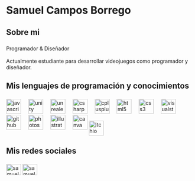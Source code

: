 <h1 align="left">Samuel Campos Borrego</h1>

###

<h2 align="left">Sobre mi</h2>

###

<p align="left">Programador & Diseñador<br><br>Actualmente estudiante para desarrollar videojuegos como programador y diseñador.</p>

###

<h2 align="left">Mis lenguajes de programación y conocimientos</h2>

###

<div align="left">
  <img src="https://cdn.jsdelivr.net/gh/devicons/devicon/icons/javascript/javascript-original.svg" height="40" alt="javascript logo"  />
  <img width="12" />
  <img src="https://cdn.jsdelivr.net/gh/devicons/devicon/icons/unity/unity-original.svg" height="40" alt="unity logo"  />
  <img width="12" />
  <img src="https://cdn.jsdelivr.net/gh/devicons/devicon/icons/unrealengine/unrealengine-original.svg" height="40" alt="unrealengine logo"  />
  <img width="12" />
  <img src="https://cdn.jsdelivr.net/gh/devicons/devicon/icons/csharp/csharp-original.svg" height="40" alt="csharp logo"  />
  <img width="12" />
  <img src="https://cdn.jsdelivr.net/gh/devicons/devicon/icons/cplusplus/cplusplus-original.svg" height="40" alt="cplusplus logo"  />
  <img width="12" />
  <img src="https://cdn.jsdelivr.net/gh/devicons/devicon/icons/html5/html5-original.svg" height="40" alt="html5 logo"  />
  <img width="12" />
  <img src="https://cdn.jsdelivr.net/gh/devicons/devicon/icons/css3/css3-original.svg" height="40" alt="css3 logo"  />
  <img width="12" />
  <img src="https://cdn.jsdelivr.net/gh/devicons/devicon/icons/visualstudio/visualstudio-plain.svg" height="40" alt="visualstudio logo"  />
  <img width="12" />
  <img src="https://cdn.jsdelivr.net/gh/devicons/devicon/icons/github/github-original.svg" height="40" alt="github logo"  />
  <img width="12" />
  <img src="https://cdn.jsdelivr.net/gh/devicons/devicon/icons/photoshop/photoshop-plain.svg" height="40" alt="photoshop logo"  />
  <img width="12" />
  <img src="https://cdn.jsdelivr.net/gh/devicons/devicon/icons/illustrator/illustrator-plain.svg" height="40" alt="illustrator logo"  />
  <img width="12" />
  <img src="https://cdn.jsdelivr.net/gh/devicons/devicon/icons/canva/canva-original.svg" height="40" alt="canva logo"  />
  <a href="https://samusamu-v.itch.io" target="blank"><img align="center" src="https://static-00.iconduck.com/assets.00/itch-io-icon-512x512-wwio9bi8.png" 	alt="itchio" height="40"   /></a>
  <img width="12" />

</div>

###

<h2 align="left">Mis redes sociales</h2>

###

<div align="left">
	<a href="https://twitter.com/SamuSamu_VYT" target="blank"><img align="center" src="https://cdn.jsdelivr.net/gh/devicons/devicon/icons/twitter/twitter-original.svg" 	alt="samuel campos borrego" height="30" width="40" /></a>
	<a href="https://www.linkedin.com/in/samuel-c-651298297/" target="blank"><img align="center" 	src="https://cdn.jsdelivr.net/gh/devicons/devicon/icons/linkedin/linkedin-original.svg" alt="samuel campos borrego" height="30" width="40" /></a>
</div>

###
